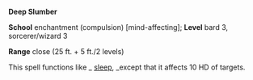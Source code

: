  **Deep Slumber**

**School** enchantment (compulsion) [mind-affecting]; **Level** bard 3, sorcerer/wizard 3

**Range** close (25 ft. + 5 ft./2 levels)

This spell functions like _ [sleep](sleep#_sleep), _except that it affects 10 HD of targets.

